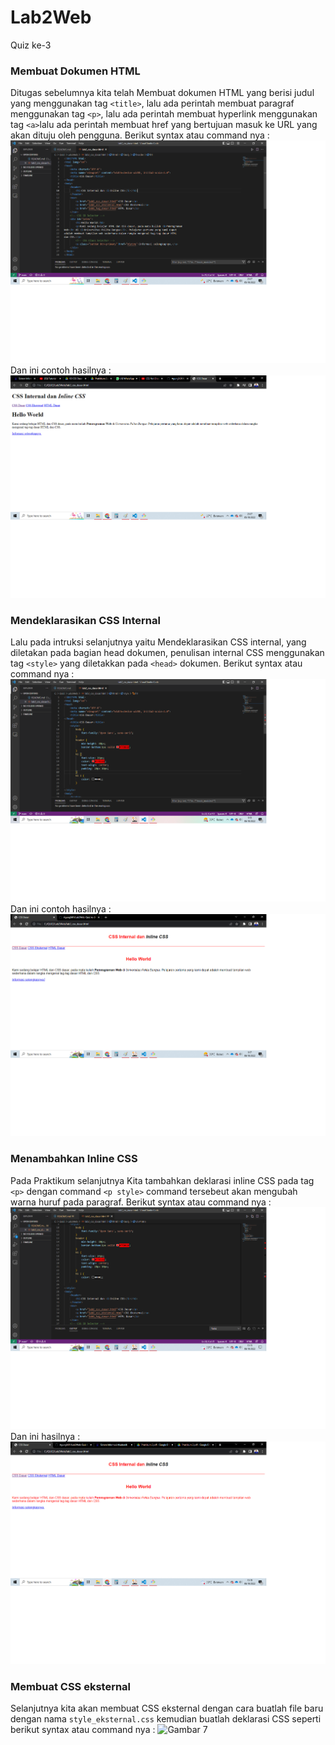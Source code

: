 # Lab2Web
Quiz ke-3


### Membuat Dokumen HTML
Ditugas sebelumnya kita telah Membuat dokumen HTML yang berisi judul yang menggunakan tag `<title>`, lalu ada perintah membuat paragraf menggunakan tag `<p>`, lalu ada perintah membuat hyperlink menggunakan tag `<a>`lalu ada perintah membuat href yang bertujuan masuk ke URL yang akan dituju oleh pengguna. Berikut syntax atau command nya :
![Gambar 1](screenshoot/ss01.png)
Dan ini contoh hasilnya :
![Gambar 2](screenshoot/ss1.png)

### Mendeklarasikan CSS Internal
Lalu pada intruksi selanjutnya yaitu Mendeklarasikan CSS internal, yang diletakan pada bagian head dokumen, penulisan internal CSS menggunakan tag `<style>` yang diletakkan pada `<head>` dokumen. Berikut syntax atau command nya :
![Gambar 3](screenshoot/ss02.png)
Dan ini contoh hasilnya :
![Gambar 4](screenshoot/ss2.png)

### Menambahkan Inline CSS
Pada Praktikum selanjutnya Kita tambahkan deklarasi inline CSS pada tag `<p>` dengan command `<p style>` command tersebeut akan mengubah warna huruf pada paragraf. Berikut syntax atau command nya :
![Gambar 5](screenshoot/ss03.png)
Dan ini hasilnya :
![Gambar 6](screenshoot/ss3.png)

### Membuat CSS eksternal
Selanjutnya kita akan membuat CSS eksternal dengan cara buatlah file baru dengan nama `style_eksternal.css` kemudian buatlah deklarasi CSS seperti berikut syntax atau command nya :
![Gambar 7](screenshoot/ss04.png.png)